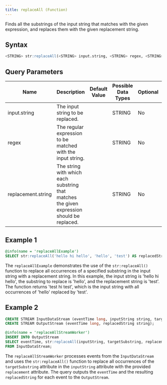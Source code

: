 ```yaml
---
title: replaceAll (Function)
---
```


Finds all the substrings of the input string that matches with the given
expression, and replaces them with the given replacement string.

## Syntax

```sql
<STRING> str:replaceAll(<STRING> input.string, <STRING> regex, <STRING> replacement.string)
```

## Query Parameters

| Name | Description  | Default Value | Possible Data Types | Optional | Dynamic |
|------|--------------|---------------|---------------------|----------|---------|
| input.string  | The input string to be replaced.  |               | STRING  | No       | Yes     |
| regex    | The regular expression to be matched with the input string.  |               | STRING   | No       | Yes     |
| replacement.string | The string with which each substring that matches the given expression should be replaced. |               | STRING    | No       | Yes     |

## Example 1

```sql
@info(name = 'replaceAllExample')
SELECT str:replaceAll('hello hi hello', 'hello', 'test') AS replacedString;
```

The `replaceAllExample` demonstrates the use of the `str:replaceAll()` function to replace all occurrences of a specified substring in the input string with a replacement string. In this example, the input string is 'hello hi hello', the substring to replace is 'hello', and the replacement string is 'test'. The function returns 'test hi test', which is the input string with all occurrences of 'hello' replaced by 'test'.

## Example 2

```sql
CREATE STREAM InputDataStream (eventTime long, inputString string, targetSubstring string, replacement string);
CREATE STREAM OutputStream (eventTime long, replacedString string);

@info(name = 'replaceAllStreamWorker')
INSERT INTO OutputStream
SELECT eventTime, str:replaceAll(inputString, targetSubstring, replacement) AS replacedString
FROM InputDataStream;
```

The `replaceAllStreamWorker` processes events from the `InputDataStream` and uses the `str:replaceAll()` function to replace all occurrences of the `targetSubstring` attribute in the `inputString` attribute with the provided `replacement` attribute. The query outputs the `eventTime` and the resulting `replacedString` for each event to the `OutputStream`.
